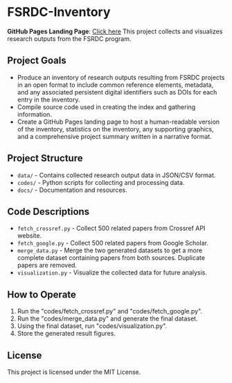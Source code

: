 # FSRDC-Inventory
**GitHub Pages Landing Page**: [Click here](https://chenxuli2001.github.io/FSRDC-Research-Inventory/)
This project collects and visualizes research outputs from the FSRDC program.

## Project Goals
- Produce an inventory of research outputs resulting from FSRDC projects in an open format to include
common reference elements, metadata, and any associated persistent digital identifiers such as
DOIs for each entry in the inventory.
- Compile source code used in creating the index and gathering information.
- Create a GitHub Pages landing page to host a human-readable version of the inventory, statistics on the
inventory, any supporting graphics, and a comprehensive project summary written in a narrative
format.

## Project Structure
- `data/` - Contains collected research output data in JSON/CSV format.
- `codes/` - Python scripts for collecting and processing data.
- `docs/` - Documentation and resources.

## Code Descriptions
- `fetch_crossref.py` - Collect 500 related papers from Crossref API website.
- `fetch_google.py` - Collect 500 related papers from Google Scholar.
- `merge_data.py` - Merge the two generated datasets to get a more complete dataset containing papers from both sources. Duplicate papers are removed.
- `visualization.py` - Visualize the collected data for future analysis.

## How to Operate
1. Run the "codes/fetch_crossref.py" and "codes/fetch_google.py".
2. Run the "codes/merge_data.py" and generate the final dataset.
3. Using the final dataset, run "codes/visualization.py".
4. Store the generated result figures.

## License
This project is licensed under the MIT License.